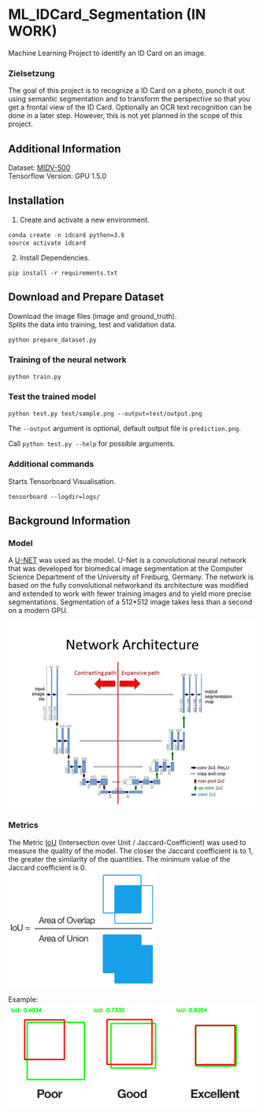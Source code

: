 # ML_IDCard_Segmentation (IN WORK)
Machine Learning Project to identify an ID Card on an image.  

### Zielsetzung
The goal of this project is to recognize a ID Card on a photo, punch it out using semantic segmentation and to 
transform the perspective so that you get a frontal view of the ID Card.
Optionally an OCR text recognition can be done in a later step.
However, this is not yet planned in the scope of this project.

## Additional Information
Dataset: [MIDV-500](https://arxiv.org/abs/1807.05786)   
Tensorflow Version: GPU 1.5.0

## Installation
1. Create and activate a new environment.
```
conda create -n idcard python=3.6
source activate idcard
```
2. Install Dependencies.
```
pip install -r requirements.txt
```

## Download and Prepare Dataset
Download the image files (image and ground_truth).  
Splits the data into training, test and validation data.
```
python prepare_dataset.py
```

### Training of the neural network
```
python train.py
```

### Test the trained model
```
python test.py test/sample.png --output=test/output.png
```
The `--output` argument is optional, default output file is `prediction.png`.

Call `python test.py --help` for possible arguments. 

### Additional commands
Starts Tensorboard Visualisation.
```
tensorboard --logdir=logs/
```

## Background Information

### Model
A [U-NET](https://arxiv.org/abs/1505.04597) was used as the model.
U-Net is a convolutional neural network that was developed for biomedical image segmentation at the
Computer Science Department of the University of Freiburg, Germany.
The network is based on the fully convolutional networkand its architecture was modified and extended to work with
fewer training images and to yield more precise segmentations. 
Segmentation of a 512*512 image takes less than a second on a modern GPU.
  
![IoU](assets/unet.jpg "U-Net")

### Metrics
The Metric [IoU](https://arxiv.org/abs/1902.09630) (Intersection over Unit / Jaccard-Coefficient) was used
to measure the quality of the model.
The closer the Jaccard coefficient is to 1, the greater the similarity of the quantities. The minimum value of the Jaccard coefficient is 0.   
![IoU](assets/iou_formular1.png "IoU")
  
Example:  
![IoU](assets/iou.png "IoU")


